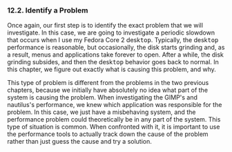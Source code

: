### 12.2\. Identify a Problem

Once again, our <a name="iddle2665"></a><a name="iddle2666"></a>first step is to identify the exact problem that we will investigate. In this case, we are going to investigate a periodic slowdown that occurs when I use my Fedora Core 2 desk<tt>top</tt>. Typically, the desk<tt>top</tt> performance is reasonable, but occasionally, the disk starts grinding and, as a result, menus and applications take forever to open. After a while, the disk grinding subsides, and then the desk<tt>top</tt> behavior goes back to normal. In this chapter, we figure out exactly what is causing this problem, and why.

This type of problem is different from the problems in the two previous chapters, because we initially have absolutely no idea what part of the system is causing the problem. When investigating the GIMP's and nautilus's performance, we knew which application was responsible for the problem. In this case, we just have a misbehaving system, and the performance problem could theoretically be in any part of the system. This type of situation is common. When confronted with it, it is important to use the performance tools to actually track down the cause of the problem rather than just guess the cause and try a <a name="iddle2667"></a><a name="iddle2668"></a>solution.